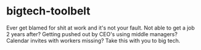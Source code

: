 # bigtech-toolbelt
Ever get blamed for shit at work and it's not your fault. Not able to get a job 2 years after? Getting pushed out by CEO's using middle managers? Calendar invites with workers missing? Take this with you to big tech.

